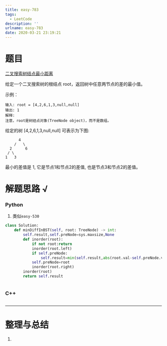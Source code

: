 ```yaml
---
title: easy-783
tags:
  - LeetCode
description: ''
urlname: easy-783
date: 2020-03-21 23:19:21
---
```


# 题目

[二叉搜索树结点最小距离](https://leetcode-cn.com/problems/minimum-distance-between-bst-nodes/)

给定一个二叉搜索树的根结点 root，返回树中任意两节点的差的最小值。 

示例：

```
输入: root = [4,2,6,1,3,null,null]
输出: 1
解释:
注意，root是树结点对象(TreeNode object)，而不是数组。
```

给定的树 [4,2,6,1,3,null,null] 可表示为下图:

          4
        /   \
      2      6
     / \    
    1   3  

最小的差值是 1, 它是节点1和节点2的差值, 也是节点3和节点2的差值。



# 解题思路 √

### Python

1. 类似`easy-530`

```python
class Solution:
    def minDiffInBST(self, root: TreeNode) -> int:
        self.result,self.preNode=sys.maxsize,None
        def inorder(root):
            if not root:return 
            inorder(root.left)
            if self.preNode:
                self.result=min(self.result,abs(root.val-self.preNode.val))
            self.preNode=root
            inorder(root.right)
        inorder(root)
        return self.result
```


```python

```



### C++

```cpp

```

---



# 整理与总结

1. 

